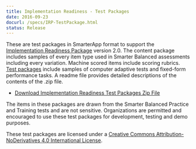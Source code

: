 ```yaml
---
title: Implementation Readiness - Test Packages
date: 2016-09-23
docurl: /specs/IRP-TestPackage.html
status: Release
---
```

These are test packages in SmarterApp format to support the [Implementation Readiness Package](/specs/ImplementationReadinessPackage.html) version 2.0. The content package includes samples of every item type used in Smarter Balanced assessments including every variation. Machine scored items include scoring rubrics. [Test packages](http://www.smarterapp.org/documents/AssessmentPackageTypes.html) include samples of computer adaptive tests and fixed-form performance tasks. A readme file provides detailed descriptions of the contents of the .zip file.

* [Download Implementation Readiness Test Packages Zip File](ftp://ftps.smarterbalanced.org/~sbacpublic/Public/ImplementationReadiness/2016.05.18.IrpTestPackageAndContent.zip)

The items in these packages are drawn from the Smarter Balanced Practice and Training tests and are not sensitive. Organizations are permitted and encouraged to use these test packages for development, testing and demo purposes.


These test packages are licensed under a [Creative Commons Attribution-NoDerivatives 4.0 International License](http://creativecommons.org/licenses/by-nd/4.0/).
